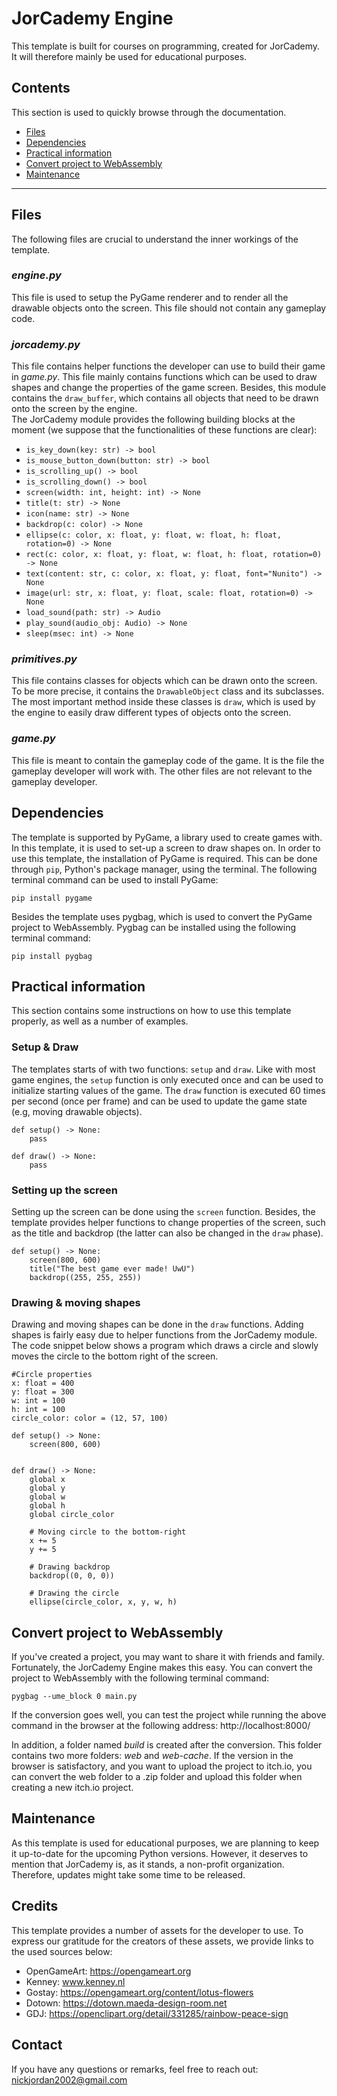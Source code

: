 # JorCademy Engine

This template is built for courses on programming, created for JorCademy. It will therefore mainly be used for educational purposes.  


## Contents
This section is used to quickly browse through the documentation.
- [Files](#files)
- [Dependencies](#dependencies)
- [Practical information](#practical-information)
- [Convert project to WebAssembly](#convert-project-to-webassembly)
- [Maintenance](#maintenance)

---

## Files
The following files are crucial to understand the inner workings of the template.


### <i>engine.py</i>
This file is used to setup the PyGame renderer and to render all the drawable objects onto the screen. This file should not contain any gameplay code.  


### <i>jorcademy.py</i>
This file contains helper functions the developer can use to build their game in <i>game.py</i>. This file mainly contains functions which can be used to draw shapes and change the properties of the game screen. Besides, this module contains the ```draw_buffer```, which contains all objects that need to be drawn onto the screen by the engine. 
<br>
The JorCademy module provides the following building blocks at the moment (we suppose that the functionalities of these functions are clear):
- ```is_key_down(key: str) -> bool```
- ```is_mouse_button_down(button: str) -> bool```
- ```is_scrolling_up() -> bool```
- ```is_scrolling_down() -> bool```
- ```screen(width: int, height: int) -> None```
- ```title(t: str) -> None```
- ```icon(name: str) -> None```
- ```backdrop(c: color) -> None```
- ```ellipse(c: color, x: float, y: float, w: float, h: float, rotation=0) -> None```
- ```rect(c: color, x: float, y: float, w: float, h: float, rotation=0) -> None```
- ```text(content: str, c: color, x: float, y: float, font="Nunito") -> None```
- ```image(url: str, x: float, y: float, scale: float, rotation=0) -> None```
- ```load_sound(path: str) -> Audio```
- ```play_sound(audio_obj: Audio) -> None```
- ```sleep(msec: int) -> None```


### <i>primitives.py</i>
This file contains classes for objects which can be drawn onto the screen. To be more precise, it contains the ```DrawableObject``` class and its subclasses. The most important method inside these classes is ```draw```, which is used by the engine to easily draw different types of objects onto the screen.


### <i>game.py</i>
This file is meant to contain the gameplay code of the game. It is the file the gameplay developer will work with. The other files are not relevant to the gameplay developer. 



## Dependencies
The template is supported by PyGame, a library used to create games with. In this template, it is used to set-up a screen to draw shapes on. In order to use this template, the installation of PyGame is required. This can be done through ```pip```, Python's package manager, using the terminal. The following terminal command can be used to install PyGame: 
```
pip install pygame
```
Besides the template uses pygbag, which is used to convert the PyGame project to WebAssembly. Pygbag can be installed using the following terminal command:
```
pip install pygbag
```


## Practical information
This section contains some instructions on how to use this template properly, as well as a number of examples. 


### Setup & Draw
The templates starts of with two functions: ```setup``` and ```draw```. Like with most game engines, the ```setup``` function is only executed once and can be used to initialize starting values of the game. The ```draw``` function is executed 60 times per second (once per frame) and can be used to update the game state (e.g, moving drawable objects).  
```
def setup() -> None:
    pass

def draw() -> None:
    pass
```


### Setting up the screen
Setting up the screen can be done using the ```screen``` function. Besides, the template provides helper functions to change properties of the screen, such as the title and backdrop (the latter can also be changed in the ```draw``` phase).
```
def setup() -> None:
    screen(800, 600)
    title("The best game ever made! UwU")
    backdrop((255, 255, 255))
```


### Drawing & moving shapes
Drawing and moving shapes can be done in the ```draw``` functions. Adding shapes is fairly easy due to helper functions from the JorCademy module. The code snippet below shows a program which draws a circle and slowly moves the circle to the bottom right of the screen. 
```
#Circle properties
x: float = 400
y: float = 300
w: int = 100
h: int = 100
circle_color: color = (12, 57, 100)

def setup() -> None:
    screen(800, 600)


def draw() -> None:
    global x
    global y
    global w
    global h
    global circle_color

    # Moving circle to the bottom-right
    x += 5
    y += 5

    # Drawing backdrop
    backdrop((0, 0, 0))

    # Drawing the circle 
    ellipse(circle_color, x, y, w, h)
```

## Convert project to WebAssembly
If you've created a project, you may want to share it with friends and family. Fortunately, the JorCademy Engine makes this easy. You can convert the project to WebAssembly with the following terminal command:

```
pygbag --ume_block 0 main.py
```

If the conversion goes well, you can test the project while running the above command in the browser at the following address: http://localhost:8000/

In addition, a folder named *build* is created after the conversion. This folder contains two more folders: *web* and *web-cache*. If the version in the browser is satisfactory, and you want to upload the project to itch.io, you can convert the web folder to a .zip folder and upload this folder when creating a new itch.io project.


## Maintenance
As this template is used for educational purposes, we are planning to keep it up-to-date for the upcoming Python versions. However, it deserves to mention that JorCademy is, as it stands, a non-profit organization. Therefore, updates might take some time to be released. 


## Credits
This template provides a number of assets for the developer to use. To express our gratitude for the creators of these assets, we provide links to the used sources below:
- OpenGameArt: https://opengameart.org
- Kenney: www.kenney.nl
- Gostay: https://opengameart.org/content/lotus-flowers
- Dotown: https://dotown.maeda-design-room.net
- GDJ: https://openclipart.org/detail/331285/rainbow-peace-sign


## Contact
If you have any questions or remarks, feel free to reach out: nickjordan2002@gmail.com
